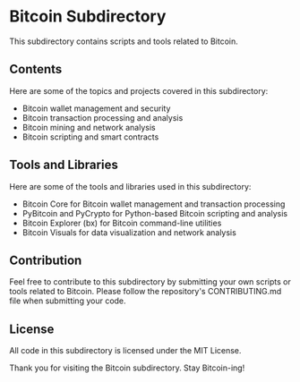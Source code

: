 # Bitcoin Subdirectory

This subdirectory contains scripts and tools related to Bitcoin.

## Contents

Here are some of the topics and projects covered in this subdirectory:

- Bitcoin wallet management and security
- Bitcoin transaction processing and analysis
- Bitcoin mining and network analysis
- Bitcoin scripting and smart contracts

## Tools and Libraries

Here are some of the tools and libraries used in this subdirectory:

- Bitcoin Core for Bitcoin wallet management and transaction processing
- PyBitcoin and PyCrypto for Python-based Bitcoin scripting and analysis
- Bitcoin Explorer (bx) for Bitcoin command-line utilities
- Bitcoin Visuals for data visualization and network analysis

## Contribution

Feel free to contribute to this subdirectory by submitting your own scripts or tools related to Bitcoin. Please follow the repository's CONTRIBUTING.md file when submitting your code.

## License

All code in this subdirectory is licensed under the MIT License.

Thank you for visiting the Bitcoin subdirectory. Stay Bitcoin-ing!

